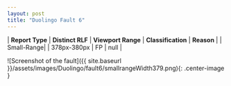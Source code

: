 ```yaml
---
layout: post
title: "Duolingo Fault 6"
---
```

| **Report Type** | **Distinct RLF** | **Viewport Range** | **Classification** | **Reason** |
| Small-Range|  | 378px-380px | FP | null | 

![Screenshot of the fault]({{ site.baseurl }}/assets/images/Duolingo/fault6/smallrangeWidth379.png){: .center-image }
